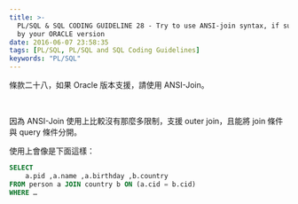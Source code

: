 ```yaml
---
title: >-
  PL/SQL & SQL CODING GUIDELINE 28 - Try to use ANSI-join syntax, if supported
  by your ORACLE version
date: 2016-06-07 23:58:35
tags: [PL/SQL, PL/SQL and SQL Coding Guidelines]
keywords: "PL/SQL"
---
```


條款二十八，如果 Oracle 版本支援，請使用 ANSI-Join。  

<!-- More -->

<br/>


因為 ANSI-Join 使用上比較沒有那麼多限制，支援 outer join，且能將 join 條件與 query 條件分開。


使用上會像是下面這樣：  

```sql
SELECT 
    a.pid ,a.name ,a.birthday ,b.country 
FROM person a JOIN country b ON (a.cid = b.cid) 
WHERE …
```
